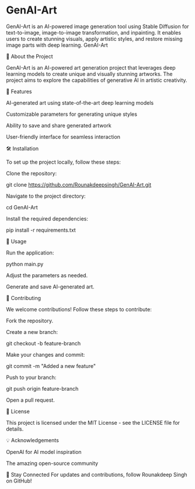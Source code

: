# GenAI-Art
GenAI-Art is an AI-powered image generation tool using Stable Diffusion for text-to-image, image-to-image transformation, and inpainting. It enables users to create stunning visuals, apply artistic styles, and restore missing image parts with deep learning.
GenAI-Art

🎨 About the Project

GenAI-Art is an AI-powered art generation project that leverages deep learning models to create unique and visually stunning artworks. The project aims to explore the capabilities of generative AI in artistic creativity.

🚀 Features

AI-generated art using state-of-the-art deep learning models

Customizable parameters for generating unique styles

Ability to save and share generated artwork

User-friendly interface for seamless interaction

🛠️ Installation

To set up the project locally, follow these steps:

Clone the repository:

git clone https://github.com/Rounakdeepsingh/GenAI-Art.git

Navigate to the project directory:

cd GenAI-Art

Install the required dependencies:

pip install -r requirements.txt

📌 Usage

Run the application:

python main.py

Adjust the parameters as needed.

Generate and save AI-generated art.

🤝 Contributing

We welcome contributions! Follow these steps to contribute:

Fork the repository.

Create a new branch:

git checkout -b feature-branch

Make your changes and commit:

git commit -m "Added a new feature"

Push to your branch:

git push origin feature-branch

Open a pull request.

📜 License

This project is licensed under the MIT License - see the LICENSE file for details.

💡 Acknowledgements

OpenAI for AI model inspiration

The amazing open-source community

🔗 Stay Connected
For updates and contributions, follow Rounakdeep Singh on GitHub!

